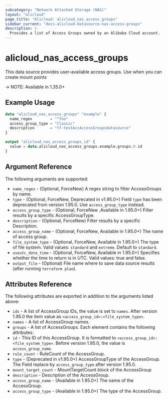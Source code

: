 ```yaml
---
subcategory: "Network Attached Storage (NAS)"
layout: "alicloud"
page_title: "Alicloud: alicloud_nas_access_groups"
sidebar_current: "docs-alicloud-datasource-nas-access-groups"
description: |-
  Provides a list of Access Groups owned by an Alibaba Cloud account.
---
```


# alicloud\_nas_access_groups

This data source provides user-available access groups. Use when you can create mount points

-> NOTE: Available in 1.35.0+

## Example Usage

```terraform
data "alicloud_nas_access_groups" "example" {
  name_regex        = "^foo"
  access_group_type = "Classic"
  description       = "tf-testAccAccessGroupsdatasource"
}

output "alicloud_nas_access_groups_id" {
  value = data.alicloud_nas_access_groups.example.groups.0.id
}
```

## Argument Reference

The following arguments are supported:

* `name_regex` - (Optional, ForceNew) A regex string to filter AccessGroups by name. 
* `type` - (Optional, ForceNew, Deprecated in v1.95.0+) Field `type` has been deprecated from version 1.95.0. Use `access_group_type` instead.
* `access_group_type` - (Optional, ForceNew ,Available in 1.95.0+) Filter results by a specific AccessGroupType.
* `description` - (Optional, ForceNew) Filter results by a specific Description.
* `access_group_name` - (Optional, ForceNew, Available in 1.95.0+) The name of access group.
* `file_system_type` - (Optional, ForceNew, Available in 1.95.0+) The type of file system. Valid values: `standard` and `extreme`. Default to `standard`.
* `useutc_date_time` - (Optional, ForceNew, Available in 1.95.0+) Specifies whether the time to return is in UTC. Valid values: true and false.
* `output_file` - (Optional) File name where to save data source results (after running `terraform plan`).

## Attributes Reference

The following attributes are exported in addition to the arguments listed above:

* `ids` - A list of AccessGroup IDs, the value is set to `names`. After version 1.95.0 the item value as `<access_group_id>:<file_system_type>`. 
* `names` - A list of AccessGroup names.
* `groups` - A list of AccessGroups. Each element contains the following attributes:
 * `id` - This ID of this AccessGroup. It is formatted to ``<access_group_id>:<file_system_type>``. Before version 1.95.0, the value is `access_group_name`.
 * `rule_count` - RuleCount of the AccessGroup.
 * `type` - (Deprecated in v1.95.0+) AccessGroupType of the AccessGroup. The Field replace by `access_group_type` after version 1.95.0.
 * `mount_target_count` - MountTargetCount block of the AccessGroup
 * `description` - Description of the AccessGroup.
 * `access_group_name` - (Available in 1.95.0+) The name of the AccessGroup.
 * `access_group_type` - (Available in 1.95.0+) The type of the AccessGroup.
